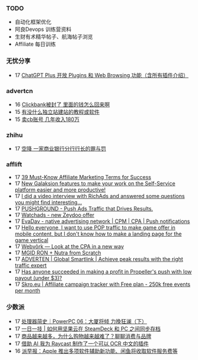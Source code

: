 ### TODO
-  自动化框架优化
-  阿良Devops 训练营资料
-  生财有术精华帖子、航海帖子浏览
-  Affiliate 每日训练

### 无忧分享
<!-- ruyo:START -->
-  17 [ChatGPT Plus 开放 Plugins 和 Web Browsing 功能（含所有插件介绍）](https://51.ruyo.net/18385.html)<!-- ruyo:END -->

### advertcn
<!-- advertcn:START -->
-  16 [Clickbank被封了  里面的钱怎么回来啊](https://www.advertcn.com/forum.php?mod=viewthread&tid=110388)
-  15 [有没什么独立站建站的教程或软件](https://www.advertcn.com/forum.php?mod=viewthread&tid=110381)
-  15 [卖cb账号 几年收入180万](https://www.advertcn.com/forum.php?mod=viewthread&tid=110375)<!-- advertcn:END -->

### zhihu
<!-- zhihu:START -->
-  17 [空降 一家商业银行分行行长的罪与罚](http://zhuanlan.zhihu.com/p/629656591?utm_campaign=rss&utm_medium=rss&utm_source=rss&utm_content=title)<!-- zhihu:END -->

### afflift
<!-- afflift:START -->
-  17 [39 Must-Know Affiliate Marketing Terms for Success](https://afflift.com/f/threads/39-must-know-affiliate-marketing-terms-for-success.10956/)
-  17 [New Galaksion features to make your work on the Self-Service platform easier and more productive!](https://afflift.com/f/threads/new-galaksion-features-to-make-your-work-on-the-self-service-platform-easier-and-more-productive.10955/)
-  17 [I did a video interview with RichAds and answered some questions you might find interesting...](https://afflift.com/f/threads/i-did-a-video-interview-with-richads-and-answered-some-questions-you-might-find-interesting.10727/)
-  17 [PUSHGROUND - Push Ads Traffic that Drives Results.](https://afflift.com/f/threads/pushground-push-ads-traffic-that-drives-results.10571/)
-  17 [Watchads - new Zeydoo offer](https://afflift.com/f/threads/watchads-new-zeydoo-offer.10919/)
-  17 [EvaDav - native advertising network | CPM | CPA | Push notifications](https://afflift.com/f/threads/evadav-native-advertising-network-cpm-cpa-push-notifications.1501/)
-  17 [Hello everyone, I want to use POP traffic to make game offer in mobile content, but I don&#39;t know how to make a landing page for the game vertical](https://afflift.com/f/threads/hello-everyone-i-want-to-use-pop-traffic-to-make-game-offer-in-mobile-content-but-i-dont-know-how-to-make-a-landing-page-for-the-game-vertical.10954/)
-  17 [Webvõrk — Look at the CPA in a new way](https://afflift.com/f/threads/webv%C3%B5rk-%E2%80%94-look-at-the-cpa-in-a-new-way.2820/)
-  17 [MGID RON + Nutra from Scratch](https://afflift.com/f/threads/mgid-ron-nutra-from-scratch.10949/)
-  17 [ADVERTEN | Global Smartlink | Achieve peak results with the right traffic expert](https://afflift.com/f/threads/adverten-global-smartlink-achieve-peak-results-with-the-right-traffic-expert.7526/)
-  17 [Has anyone succeeded in making a profit in Propeller&#39;s push with low payout &lpar;under $3&rpar;?](https://afflift.com/f/threads/has-anyone-succeeded-in-making-a-profit-in-propellers-push-with-low-payout-under-3.10952/)
-  17 [Skro.eu | Affiliate campaign tracker with Free plan - 250k free events per month](https://afflift.com/f/threads/skro-eu-affiliate-campaign-tracker-with-free-plan-250k-free-events-per-month.7260/)<!-- afflift:END -->

### 少数派
<!-- sspai:START -->
-  17 [处理器简史｜PowerPC 06：大厦将倾 力挽狂澜（下）](https://sspai.com/prime/story/sv-anecdotes-13)
-  17 [一日一技 | 如何用坚果云在 SteamDeck 和 PC 之间同步存档](https://sspai.com/post/79793)
-  17 [商品越来越多，为什么购物越来越难了？聊聊消费与品牌](https://sspai.com/post/79819)
-  17 [借助 AI 我为 Raycast 制作了一个可以 OCR 中文的插件](https://sspai.com/post/79788)
-  16 [派早报：Apple 推出多项软件辅助新功能、闲鱼将收取软件服务费等](https://sspai.com/post/79846)<!-- sspai:END -->
